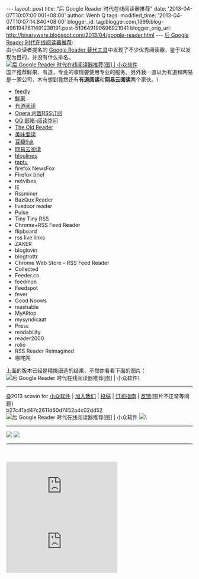 --- layout: post title: "后 Google Reader 时代在线阅读器推荐" date:
'2013-04-07T10:07:00.001+08:00' author: Wenh Q tags: modified\_time:
'2013-04-07T10:07:14.840+08:00' blogger\_id:
tag:blogger.com,1999:blog-4961947611491238191.post-510649190696921041
blogger\_orig\_url:
http://binaryware.blogspot.com/2013/04/google-reader.html --- [后 Google
Reader 时代在线阅读器推荐](http://www.appinn.com/online-rss-reader/): \
由小众读者提名的 [Google Reader
替代工具](http://www.appinn.com/greader-substitute/)中发现了不少优秀阅读器，鉴于以发现为目的，并没有什么排名。\
[![后 Google Reader 时代在线阅读器推荐[图] |
小众软件](http://img3.appinn.com/images/201303/2013-03-29-4-30.png/o "后 Google Reader 时代在线阅读器推荐[图] | 小众软件")](http://www.appinn.com/online-rss-reader/)\
国产推荐鲜果、有道，专业的事情要使用专业的服务。另外我一直以为有道和网易是一家公司，木有想到竟然还有**有道阅读**和**网易云阅读**两个家伙。\

-   [feedly](http://www.feedly.com/home#welcome)
-   [鲜果](http://xianguo.com/)
-   [有道阅读](http://reader.youdao.com/)
-   [Opera 内置RSS订阅](http://www.opera.com/zh-cn/)
-   [QQ 邮箱-阅读空间](http://mail.qq.com/)
-   [The Old Reader](http://theoldreader.com/)
-   [美味爱读](http://readwise.net/)
-   [豆瓣9点](http://9.douban.com/)
-   [网易云阅读](http://yuedu.163.com/)
-   [bloglines](http://www.bloglines.com/)
-   [taptu](https://www.taptu.com/)
-   firefox NewsFox
-   Firefox brief
-   netvibes
-   IE
-   Rssminer
-   BazQux Reader
-   livedoor reader
-   Pulse
-   Tiny Tiny RSS
-   Chrome+RSS Feed Reader
-   flipboard
-   rss live links
-   ZAKER
-   bloglovin
-   blogtrottr
-   Chrome Web Store – RSS Feed Reader
-   Collected
-   Feeder.co
-   feedmon
-   Feedspot
-   fever
-   Good Noows
-   mashable
-   MyAlltop
-   mysyndicaat
-   Press
-   readability
-   reader2000
-   rolio
-   RSS Reader Reimagined
-   哪咤网

上面的版本已经是精挑细选的结果，不然你看看下面的图片：\
![后 Google Reader 时代在线阅读器推荐[图] |
小众软件](http://img3.appinn.com/images/201303/2013-03-26-3-39-37_0.png/o "后 Google Reader 时代在线阅读器推荐[图] | 小众软件")\

* * * * *

[©](http://www.appinn.com/copyright/?utm_source=feeds&utm_medium=copyright&utm_campaign=feeds "版权声明")2013
scavin for
[小众软件](http://www.appinn.com/?utm_source=feeds&utm_medium=appinn&utm_campaign=feeds "本文来自小众软件")
|
[加入我们](http://www.appinn.com/join-us/?utm_source=feeds&utm_medium=joinus&utm_campaign=feeds "加入小众软件")
|
[投稿](http://www.appinn.com/contribute/?utm_source=feeds&utm_medium=contribute&utm_campaign=feeds "给小众软件投稿")
|
[订阅指南](http://www.appinn.com/feeds-subscribe/?utm_source=feeds&utm_medium=feedsubscribe&utm_campaign=feeds "可以分类订阅小众，Windows/MAC/游戏")
| [反馈](http://appinn.wufoo.com/forms/eccae-aeeae/)(图片不正常等问题)\
b27c41ad47c2611d60d7452a4c02dd52\
![后 Google Reader 时代在线阅读器推荐[图] |
小众软件](http://s33.sitemeter.com/meter.asp?site=s33appinn "后 Google Reader 时代在线阅读器推荐[图] | 小众软件")
![](http://appinn.feedsportal.com/c/33935/f/615575/s/2a3a0b1e/mf.gif)\

  -------------------------------------------------------------------------------------------------------------------------------------------------------------------------------------------------------------------------------------------------------------------------------------------- -------------------------------------------------------------------------------------------------------------------------------------------------------------------------------------------------------------------------------------------------------------------------------
  [![](http://res3.feedsportal.com/images/emailthis2.gif)](http://share.feedsportal.com/viral/sendEmail.cfm?lang=en&title=%E5%90%8E+Google+Reader+%E6%97%B6%E4%BB%A3%E5%9C%A8%E7%BA%BF%E9%98%85%E8%AF%BB%E5%99%A8%E6%8E%A8%E8%8D%90&link=http%3A%2F%2Fwww.appinn.com%2Fonline-rss-reader%2F)   [![](http://res3.feedsportal.com/images/bookmark.gif)](http://res.feedsportal.com/viral/bookmark.cfm?title=%E5%90%8E+Google+Reader+%E6%97%B6%E4%BB%A3%E5%9C%A8%E7%BA%BF%E9%98%85%E8%AF%BB%E5%99%A8%E6%8E%A8%E8%8D%90&link=http%3A%2F%2Fwww.appinn.com%2Fonline-rss-reader%2F)
  -------------------------------------------------------------------------------------------------------------------------------------------------------------------------------------------------------------------------------------------------------------------------------------------- -------------------------------------------------------------------------------------------------------------------------------------------------------------------------------------------------------------------------------------------------------------------------------

\
\
[![](http://da.feedsportal.com/r/161990866751/u/0/f/615575/c/33935/s/2a3a0b1e/a2.img)](http://da.feedsportal.com/r/161990866751/u/0/f/615575/c/33935/s/2a3a0b1e/a2.htm)![](http://pi.feedsportal.com/r/161990866751/u/0/f/615575/c/33935/s/2a3a0b1e/a2t.img)
